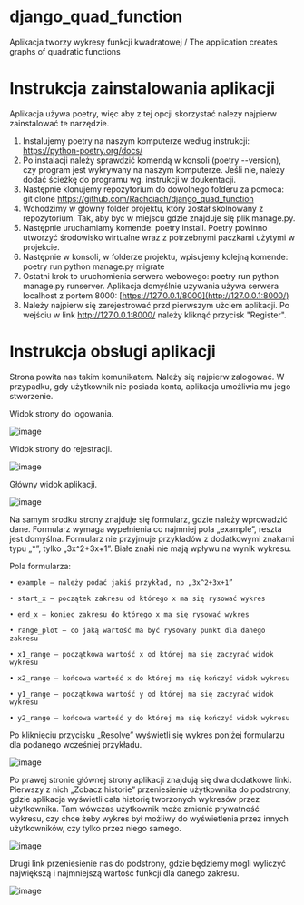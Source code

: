 # django_quad_function
Aplikacja tworzy wykresy funkcji kwadratowej / The application creates graphs of quadratic functions

# Instrukcja zainstalowania aplikacji

Aplikacja używa poetry, więc aby z tej opcji skorzystać nalezy najpierw zainstalować te narzędzie.

1. Instalujemy poetry na naszym komputerze według instrukcji: https://python-poetry.org/docs/
2. Po instalacji należy sprawdzić komendą w konsoli (poetry --version), czy program jest wykrywany na naszym komputerze. Jeśli nie, nalezy dodać ścieżkę do programu wg. instrukcji w doukentacji.  
3. Następnie klonujemy repozytorium do dowolnego folderu za pomoca: git clone https://github.com/Rachciach/django_quad_function
4. Wchodzimy w głowny folder projektu, który został skolnowany z repozytorium. Tak, aby byc w miejscu gdzie znajduje się plik manage.py. 
5. Następnie uruchamiamy komende: poetry install. Poetry powinno utworzyć środowisko wirtualne wraz z potrzebnymi paczkami użytymi w projekcie. 
6. Następnie w konsoli, w folderze projektu, wpisujemy kolejną komende: poetry run python manage.py migrate
7. Ostatni krok to uruchomienia serwera webowego:  poetry run python manage.py runserver. Aplikacja domyślnie uzywania używa serwera localhost z portem 8000: [https://127.0.0.1/8000](http://127.0.0.1:8000/)
8. Należy najpierw się zarejestrować przd pierwszym użciem aplikacji. Po wejściu w link http://127.0.0.1:8000/ należy kliknąć przycisk "Register".

# Instrukcja obsługi aplikacji

Strona powita nas takim komunikatem. Należy się najpierw zalogować. W przypadku, gdy użytkownik nie posiada konta, aplikacja umożliwia mu jego stworzenie. 
      
Widok strony do logowania. 

![image](https://github.com/Rachciach/django_quad_function/assets/73002723/f005923b-486e-43b6-b813-7a4cb3ad8513)

Widok strony do rejestracji. 

![image](https://github.com/Rachciach/django_quad_function/assets/73002723/cb682593-5e04-4eac-9289-9fa9f27b91d7)

Główny widok aplikacji.

![image](https://github.com/Rachciach/django_quad_function/assets/73002723/9b56bccb-74a8-4cd2-b046-2498981e6dee)


Na samym środku strony znajduje się formularz, gdzie należy wprowadzić dane. Formularz wymaga wypełnienia co najmniej pola „example”, reszta jest domyślna. Formularz nie przyjmuje przykładów z dodatkowymi znakami typu „*”, tylko „3x^2+3x+1”. Białe znaki nie mają wpływu na wynik wykresu. 


Pola formularza:

    • example – należy podać jakiś przykład, np „3x^2+3x+1”
      
    • start_x – początek zakresu od którego x ma się rysować wykres
      
    • end_x – koniec zakresu do którego x ma się rysować wykres
      
    • range_plot – co jaką wartość ma być rysowany punkt dla danego zakresu
      
    • x1_range – początkowa wartość x od której ma się zaczynać widok wykresu
      
    • x2_range – końcowa wartość x do której ma się kończyć widok wykresu
      
    • y1_range – początkowa wartość y od której ma się zaczynać widok wykresu
      
    • y2_range – końcowa wartość y do której ma się kończyć widok wykresu

Po kliknięciu przycisku „Resolve” wyświetli się wykres poniżej formularzu dla podanego wcześniej przykładu. 

![image](https://github.com/Rachciach/django_quad_function/assets/73002723/50808de5-d672-4f38-bef1-007e184b0a4e)

Po prawej stronie głównej strony aplikacji znajdują się dwa dodatkowe linki. Pierwszy z nich „Zobacz historie” przeniesienie użytkownika do podstrony, gdzie aplikacja wyświetli cała historię tworzonych wykresów przez użytkownika. Tam wówczas użytkownik może zmienić prywatność wykresu, czy chce żeby wykres był możliwy do wyświetlenia przez innych użytkowników, czy tylko przez niego samego. 

![image](https://github.com/Rachciach/django_quad_function/assets/73002723/68307494-8ca7-42ca-a0ca-f6b75e7e8176)

Drugi link przeniesienie nas do podstrony, gdzie będziemy mogli wyliczyć największą i najmniejszą wartość funkcji dla danego zakresu. 

![image](https://github.com/Rachciach/django_quad_function/assets/73002723/371ffda3-2b85-45d0-8e4c-d7ebcd732921)
